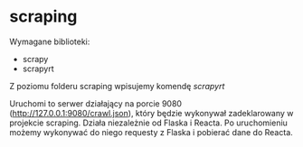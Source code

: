 # scraping

Wymagane biblioteki:
- scrapy
- scrapyrt

Z poziomu folderu scraping wpisujemy komendę *scrapyrt*

Uruchomi to serwer działający na porcie 9080 (http://127.0.0.1:9080/crawl.json), który będzie wykonywał zadeklarowany w projekcie scraping.
Działa niezależnie od Flaska i Reacta.
Po uruchomieniu możemy wykonywać do niego requesty z Flaska i pobierać dane do Reacta.
